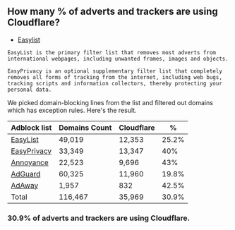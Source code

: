 ## How many % of adverts and trackers are using Cloudflare?


- [Easylist](https://web.archive.org/web/20210516110248/https://easylist.to/)
```
EasyList is the primary filter list that removes most adverts from international webpages, including unwanted frames, images and objects.

EasyPrivacy is an optional supplementary filter list that completely removes all forms of tracking from the internet, including web bugs, tracking scripts and information collectors, thereby protecting your personal data.
```


We picked domain-blocking lines from the list and filtered out domains which has exception rules.
Here's the result.


| Adblock list | Domains Count | Cloudflare | % |
| --- | --- | --- | --- |
| [EasyList](https://easylist.to/easylist/easylist.txt) | 49,019 | 12,353 | 25.2% |
| [EasyPrivacy](https://easylist.to/easylist/easyprivacy.txt) | 33,349 | 13,347 | 40% |
| [Annoyance](https://secure.fanboy.co.nz/fanboy-annoyance.txt) | 22,523 | 9,696 | 43% |
| [AdGuard](https://adguardteam.github.io/AdGuardSDNSFilter/Filters/filter.txt) | 60,325 | 11,960 | 19.8% |
| [AdAway](https://raw.githubusercontent.com/AdAway/adaway.github.io/master/hosts.txt) | 1,957 | 832 | 42.5% |
| Total | 116,467 | 35,969 | 30.9% |


### 30.9% of adverts and trackers are using Cloudflare.